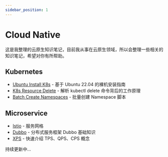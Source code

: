 ```yaml
---
sidebar_position: 1
---
```


# Cloud Native

这是我整理的云原生知识笔记，目前我从事在云原生领域，所以会整理一些相关的知识笔记，希望对你有所帮助。

## Kubernetes

- [Ubuntu Install K8s](ubuntu-install-k8s.md) - 基于 Ubuntu 22.04 的裸机安装指南
- [K8s Resource Delete](k8s-resource-delete.md) - 解析 kubectl delete 命令背后的工作原理
- [Batch Create Namespaces](batch-create-namespaces.md) - 批量创建 Namespace 脚本

## Microservice

- [Istio](istio.md) - 服务网格
- [Dubbo](dubbo.md) - 分布式服务框架 Dubbo 基础知识
- [XPS](xps.md) - 快速介绍 TPS、QPS、CPS 概念

持续更新中...
